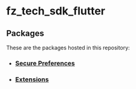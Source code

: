 # fz_tech_sdk_flutter

## Packages

These are the packages hosted in this repository:

- ### [Secure Preferences](secure-preferences/)
- ### [Extensions](extensions/)   